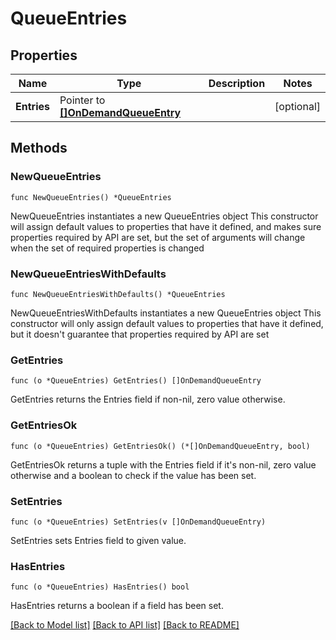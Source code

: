 # QueueEntries

## Properties

Name | Type | Description | Notes
------------ | ------------- | ------------- | -------------
**Entries** | Pointer to [**[]OnDemandQueueEntry**](OnDemandQueueEntry.md) |  | [optional] 

## Methods

### NewQueueEntries

`func NewQueueEntries() *QueueEntries`

NewQueueEntries instantiates a new QueueEntries object
This constructor will assign default values to properties that have it defined,
and makes sure properties required by API are set, but the set of arguments
will change when the set of required properties is changed

### NewQueueEntriesWithDefaults

`func NewQueueEntriesWithDefaults() *QueueEntries`

NewQueueEntriesWithDefaults instantiates a new QueueEntries object
This constructor will only assign default values to properties that have it defined,
but it doesn't guarantee that properties required by API are set

### GetEntries

`func (o *QueueEntries) GetEntries() []OnDemandQueueEntry`

GetEntries returns the Entries field if non-nil, zero value otherwise.

### GetEntriesOk

`func (o *QueueEntries) GetEntriesOk() (*[]OnDemandQueueEntry, bool)`

GetEntriesOk returns a tuple with the Entries field if it's non-nil, zero value otherwise
and a boolean to check if the value has been set.

### SetEntries

`func (o *QueueEntries) SetEntries(v []OnDemandQueueEntry)`

SetEntries sets Entries field to given value.

### HasEntries

`func (o *QueueEntries) HasEntries() bool`

HasEntries returns a boolean if a field has been set.


[[Back to Model list]](../README.md#documentation-for-models) [[Back to API list]](../README.md#documentation-for-api-endpoints) [[Back to README]](../README.md)


